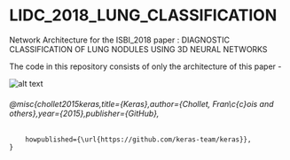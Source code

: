 # LIDC_2018_LUNG_CLASSIFICATION
Network Architecture for the ISBI_2018 paper : DIAGNOSTIC CLASSIFICATION OF LUNG NODULES USING 3D NEURAL NETWORKS 

The code in this repository consists of only the architecture of this paper -

 
![alt text](https://github.com/raun1/LIDC_2018_LUNG_CLASSIFICATION/blob/master/images/architecture.PNG)

###### @misc{chollet2015keras,title={Keras},author={Chollet, Fran\c{c}ois and others},year={2015},publisher={GitHub},
  		howpublished={\url{https://github.com/keras-team/keras}},
	}